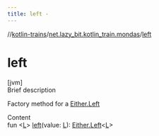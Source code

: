 ```yaml
---
title: left -
---
```

//[kotlin-trains](../index.md)/[net.lazy_bit.kotlin_train.mondas](index.md)/[left](left.md)



# left  
[jvm]  
Brief description  


Factory method for a [Either.Left](-either/-left/index.md)

  
Content  
fun <[L](left.md)> [left](left.md)(value: [L](left.md)): [Either.Left](-either/-left/index.md)<[L](left.md)>  



